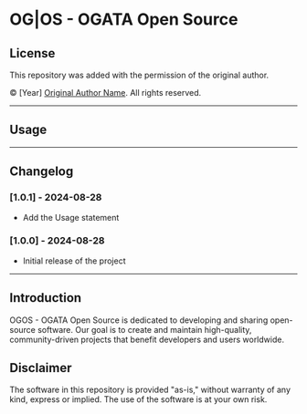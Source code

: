 <!-- You can only change the [Year] and [Original Author Name] in the copyright statement. -->

# OG|OS - OGATA Open Source

## License

<!-- This repository is licensed under the [Apache License](https://www.apache.org/licenses). -->
<!-- This repository is licensed under the [BSD License](https://opensource.org/licenses/bsd-license.php). -->
<!-- This repository is licensed under the [MIT License](https://opensource.org/licenses/mit-license.php). -->
<!-- This repository is licensed under the [GPL License](https://www.gnu.org/licenses/gpl-3.0.html). -->

This repository was added with the permission of the original author.

© [Year] [Original Author Name](Original.Author.Repositorie). All rights reserved.

---

## Usage

<!--
```bash
<code>
-->

---

## Changelog

### [1.0.1] - 2024-08-28
- Add the Usage statement

### [1.0.0] - 2024-08-28
- Initial release of the project

---

## Introduction

OGOS - OGATA Open Source is dedicated to developing and sharing open-source software. Our goal is to create and maintain high-quality, community-driven projects that benefit developers and users worldwide.

## Disclaimer

The software in this repository is provided "as-is," without warranty of any kind, express or implied. The use of the software is at your own risk.
